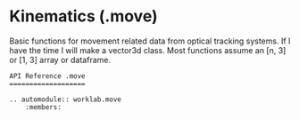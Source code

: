 # Kinematics (.move)

Basic functions for movement related data from optical tracking systems.
If I have the time I will make a vector3d class. Most functions assume
an \[n, 3\] or \[1, 3\] array or dataframe.

```{eval-rst}
API Reference .move
===================

.. automodule:: worklab.move
    :members:
```

